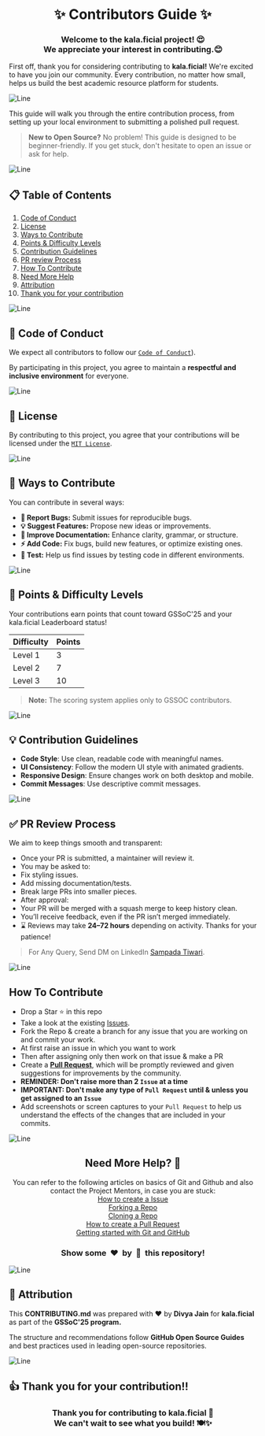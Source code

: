 <h1 align="center">✨ Contributors Guide ✨</h1>

<h3 align="center">Welcome to the kala.ficial project! 😍<br>
We appreciate your interest in contributing.😊<br> </h3>

First off, thank you for considering contributing to **kala.ficial!** We're excited to have you join our community. Every contribution, no matter how small, helps us build the best academic resource platform for students.

![Line](https://user-images.githubusercontent.com/85225156/171937799-8fc9e255-9889-4642-9c92-6df85fb86e82.gif)

This guide will walk you through the entire contribution process, from setting up your local environment to submitting a polished pull request.

> **New to Open Source?** No problem! This guide is designed to be beginner-friendly. If you get stuck, don't hesitate to open an issue or ask for help.

![Line](https://user-images.githubusercontent.com/85225156/171937799-8fc9e255-9889-4642-9c92-6df85fb86e82.gif)

## 📋 Table of Contents

1. [Code of Conduct](#-code-of-conduct)
2. [License](#-license)
3. [Ways to Contribute](#-ways-to-contribute)
4. [Points & Difficulty Levels](#-points--difficulty-levels)
5. [Contribution Guidelines](#-contribution-guidelines)
6. [PR review Process](#-pr-review-process)
7. [How To Contribute](#-how-to-contribute)
8. [Need More Help](#-need-more-help)
9. [Attribution](#-attribution)
10. [Thank you for your contribution](#thank-you-for-your-contribution)

![Line](https://user-images.githubusercontent.com/85225156/171937799-8fc9e255-9889-4642-9c92-6df85fb86e82.gif)

## 📜 Code of Conduct

We expect all contributors to follow our [`Code of Conduct`](https://github.com/sampadatiwari30/kala.ficial/blob/main/CODE_OF_CONDUCT.md)).

By participating in this project, you agree to maintain a **respectful and inclusive environment** for everyone.

![Line](https://user-images.githubusercontent.com/85225156/171937799-8fc9e255-9889-4642-9c92-6df85fb86e82.gif)

## 📜 License

By contributing to this project, you agree that your contributions will be licensed under the [`MIT License`](https://github.com/sampadatiwari30/kala.ficial/blob/main/LICENSE).

![Line](https://user-images.githubusercontent.com/85225156/171937799-8fc9e255-9889-4642-9c92-6df85fb86e82.gif)

## 🤝 Ways to Contribute

You can contribute in several ways:
- **🐞 Report Bugs:** Submit issues for reproducible bugs.
- **💡 Suggest Features:** Propose new ideas or improvements.
- **📖 Improve Documentation:** Enhance clarity, grammar, or structure.
- **⚡ Add Code:** Fix bugs, build new features, or optimize existing ones.
- **🧪 Test:** Help us find issues by testing code in different environments.

![Line](https://user-images.githubusercontent.com/85225156/171937799-8fc9e255-9889-4642-9c92-6df85fb86e82.gif)

## 🎯 Points & Difficulty Levels

Your contributions earn points that count toward GSSoC'25 and your kala.ficial Leaderboard status!

| Difficulty | Points |
| :--------- | :----- |
| Level 1 | 3 |
| Level 2 | 7 |
| Level 3 | 10  |

> **Note:** The scoring system applies only to GSSOC contributors.

![Line](https://user-images.githubusercontent.com/85225156/171937799-8fc9e255-9889-4642-9c92-6df85fb86e82.gif)

## 💡 Contribution Guidelines

* **Code Style**: Use clean, readable code with meaningful names.
* **UI Consistency**: Follow the modern UI style with animated gradients.
* **Responsive Design**: Ensure changes work on both desktop and mobile.
* **Commit Messages**: Use descriptive commit messages.

![Line](https://user-images.githubusercontent.com/85225156/171937799-8fc9e255-9889-4642-9c92-6df85fb86e82.gif)

## ✅ PR Review Process

We aim to keep things smooth and transparent:

* Once your PR is submitted, a maintainer will review it.
* You may be asked to:
 * Fix styling issues.
 * Add missing documentation/tests.
 * Break large PRs into smaller pieces.
* After approval:
 * Your PR will be merged with a squash merge to keep history clean.
 * You’ll receive feedback, even if the PR isn’t merged immediately.
* ⌛ Reviews may take **24–72 hours** depending on activity. Thanks for your patience!

 > For Any Query, Send DM on LinkedIn [Sampada Tiwari](https://www.linkedin.com/in/sampada-tiwari-217123257).

![Line](https://user-images.githubusercontent.com/85225156/171937799-8fc9e255-9889-4642-9c92-6df85fb86e82.gif)

## How To Contribute

- Drop a Star ⭐ in this repo
- Take a look at the existing [Issues](https://github.com/sampadatiwari30/kala.ficial/issues). 
- Fork the Repo & create a branch for any issue that you are working on and commit your work.
- At first raise an issue in which you want to work
- Then after assigning only then work on that issue & make a PR 
- Create a [**Pull Request**](https://github.com/sampadatiwari30/kala.ficial/pulls), which will be promptly reviewed and given suggestions for improvements by the community.
- **REMINDER: Don't raise more than 2 `Issue` at a time**
- **IMPORTANT: Don't make any type of `Pull Request` until & unless you get assigned to an `Issue`**
- Add screenshots or screen captures to your `Pull Request` to help us understand the effects of the changes that are included in your commits.

![Line](https://user-images.githubusercontent.com/85225156/171937799-8fc9e255-9889-4642-9c92-6df85fb86e82.gif)

<h2 align="center">Need More Help? 🤔</h1>

<p align="center"> You can refer to the following articles on basics of Git and Github and also contact the Project Mentors, in case you are stuck: <br>
  <a href="https://help.github.com/en/desktop/contributing-to-projects/creating-an-issue-or-pull-request">How to create a Issue</a> <br>
  <a href="https://help.github.com/en/github/getting-started-with-github/fork-a-repo">Forking a Repo</a> <br>
  <a href="https://docs.github.com/en/get-started/quickstart/fork-a-repo#cloning-your-forked-repository">Cloning a Repo</a> <br>
  <a href="https://opensource.com/article/19/7/create-pull-request-github">How to create a Pull Request</a> <br>
  <a href="https://docs.github.com/get-started">Getting started with Git and GitHub</a> <br>
</p>

<h3 align="center">Show some &nbsp;❤️&nbsp; by &nbsp;🌟&nbsp; this repository!</h3>

![Line](https://user-images.githubusercontent.com/85225156/171937799-8fc9e255-9889-4642-9c92-6df85fb86e82.gif)

## 🏅 Attribution

This **CONTRIBUTING.md** was prepared with **❤️** by **Divya Jain** for **kala.ficial** as part of the **GSSoC'25 program.**

The structure and recommendations follow **GitHub Open Source Guides** and best practices used in leading open-source repositories.

![Line](https://user-images.githubusercontent.com/85225156/171937799-8fc9e255-9889-4642-9c92-6df85fb86e82.gif)

## 👍 Thank you for your contribution!!

<h3 align="center">
Thank you for contributing to kala.ficial 🌟
 <br>
We can't wait to see what you build! 🍽️✨
</h3>
